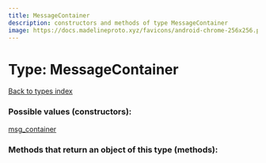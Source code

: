 ```yaml
---
title: MessageContainer
description: constructors and methods of type MessageContainer
image: https://docs.madelineproto.xyz/favicons/android-chrome-256x256.png
---
```

# Type: MessageContainer  
[Back to types index](index.md)



### Possible values (constructors):

[msg\_container](../constructors/msg_container.md)  



### Methods that return an object of this type (methods):



